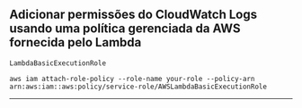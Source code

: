 ## Adicionar permissões do CloudWatch Logs usando uma política gerenciada da AWS fornecida pelo Lambda 

`LambdaBasicExecutionRole` 

```shell
aws iam attach-role-policy --role-name your-role --policy-arn arn:aws:iam::aws:policy/service-role/AWSLambdaBasicExecutionRole
```

---

